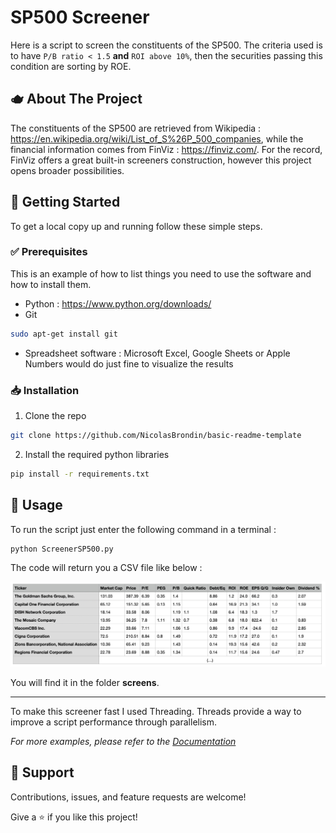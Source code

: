 # SP500 Screener

Here is a script to screen the constituents of the SP500. The criteria used is to have `P/B ratio < 1.5` **and** `ROI above 10%`, then the securities passing this condition are sorting by ROE. 

## 🫖 About The Project

The constituents of the SP500 are retrieved from Wikipedia : https://en.wikipedia.org/wiki/List_of_S%26P_500_companies, while the financial information comes from FinViz : https://finviz.com/. For the record, FinViz offers a great built-in screeners construction, however this project opens broader possibilities.

## 🏁 Getting Started

To get a local copy up and running follow these simple steps.

### ✅ Prerequisites

This is an example of how to list things you need to use the software and how to install them.
* Python : https://www.python.org/downloads/
* Git
```sh
sudo apt-get install git
```
* Spreadsheet software : Microsoft Excel, Google Sheets or Apple Numbers would do just fine to visualize the results

### 📥 Installation
 
1. Clone the repo
```sh
git clone https://github.com/NicolasBrondin/basic-readme-template
```
2. Install the required python libraries
```sh
pip install -r requirements.txt
```

## 🔎 Usage

To run the script just enter the following command in a terminal :
```sh
python ScreenerSP500.py
```
The code will return you a CSV file like below :

![Image](/img/example_res.png)

You will find it in the folder **screens**.

---
To make this screener fast I used Threading. Threads provide a way to improve a script performance through parallelism.

_For more examples, please refer to the [Documentation](https://docs.python.org/3/library/threading.html)_


## 🤝 Support

Contributions, issues, and feature requests are welcome!

Give a ⭐️ if you like this project!

